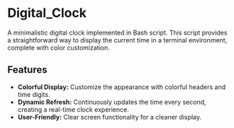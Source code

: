 # Digital_Clock
A minimalistic digital clock implemented in Bash script. This script provides a straightforward way to display the current time in a terminal environment, complete with color customization.

## Features

- **Colorful Display:** Customize the appearance with colorful headers and time digits.
- **Dynamic Refresh:** Continuously updates the time every second, creating a real-time clock experience.
- **User-Friendly:** Clear screen functionality for a cleaner display.
